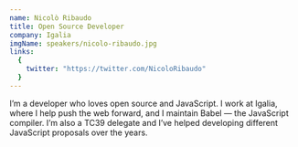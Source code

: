 ```yaml
---
name: Nicolò Ribaudo
title: Open Source Developer
company: Igalia
imgName: speakers/nicolo-ribaudo.jpg
links:
  {
    twitter: "https://twitter.com/NicoloRibaudo"
  }
---
```


I’m a developer who loves open source and JavaScript. I work at Igalia, where I help push the web forward, and I maintain Babel — the JavaScript compiler. I’m also a TC39 delegate and I’ve helped developing different JavaScript proposals over the years. 